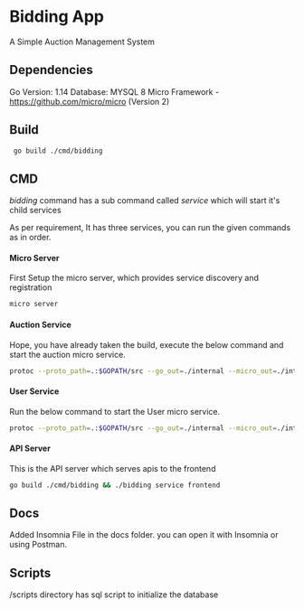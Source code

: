 # Bidding App

A Simple Auction Management System

## Dependencies

Go Version: 1.14
Database: MYSQL 8
Micro Framework - https://github.com/micro/micro (Version 2)

## Build

```sh
 go build ./cmd/bidding
```

## CMD

*bidding* command has a sub command called *service* which will start it's child services

As per requirement, It has three services, you can run the given commands as in order.

#### Micro Server

First Setup the micro server, which provides service discovery and registration

```sh
micro server
```


#### Auction Service

Hope, you have already taken the build, execute the below command and start the auction micro service.

``` sh
protoc --proto_path=.:$GOPATH/src --go_out=./internal --micro_out=./internal internal/auction/auction.proto && go build ./cmd/bidding && ./bidding service auction --config configs/dev.bidding.yaml
```

#### User Service

Run the below command to start the User micro service.

```sh
protoc --proto_path=.:$GOPATH/src --go_out=./internal --micro_out=./internal internal/user/user.proto && go build ./cmd/bidding && ./bidding service user --config configs/dev.bidding.yaml
```

#### API Server

This is the API server which serves apis to the frontend

``` sh
go build ./cmd/bidding && ./bidding service frontend
```


## Docs

Added Insomnia File in the docs folder. you can open it with Insomnia or using Postman.

## Scripts

/scripts directory has sql script to initialize the database